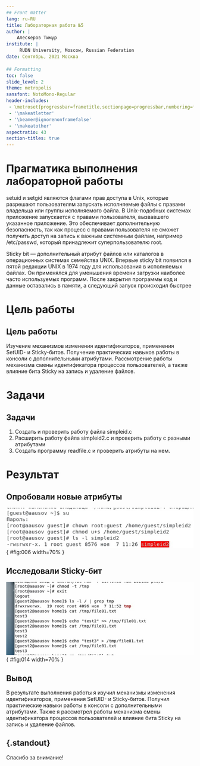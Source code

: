 ```yaml
---
## Front matter
lang: ru-RU
title: Лабораторная работа №5
author: |
	Алескеров Тимур
institute: |
	 RUDN University, Moscow, Russian Federation
date: Сентябрь, 2021 Москва

## Formatting
toc: false
slide_level: 2
theme: metropolis
sansfont: NotoMono-Regular
header-includes: 
 - \metroset{progressbar=frametitle,sectionpage=progressbar,numbering=fraction}
 - '\makeatletter'
 - '\beamer@ignorenonframefalse'
 - '\makeatother'
aspectratio: 43
section-titles: true
---
```


# Прагматика выполнения лабораторной работы

setuid и setgid являются флагами прав доступа в Unix, которые разрешают пользователям запускать исполняемые файлы с правами владельца или группы 
исполняемого файла. В Unix-подобных системах приложение запускается с правами пользователя, вызвавшего указанное приложение. 
Это обеспечивает дополнительную безопасность, так как процесс с правами пользователя не сможет получить доступ на запись к важным системным файлам, 
например /etc/passwd, который принадлежит суперпользователю root.


Sticky bit — дополнительный атрибут файлов или каталогов в операционных системах семейства UNIX. Впервые sticky bit появился в пятой редакции 
UNIX в 1974 году для использования в исполняемых файлах. Он применялся для уменьшения времени загрузки наиболее часто используемых программ. 
После закрытия программы код и данные оставались в памяти, а следующий запуск происходил быстрее


# Цель работы

## Цель работы

Изучение механизмов изменения идентификаторов, применения
SetUID- и Sticky-битов. Получение практических навыков работы в консоли с дополнительными атрибутами. Рассмотрение работы механизма
смены идентификатора процессов пользователей, а также влияние бита
Sticky на запись и удаление файлов.


# Задачи

## Задачи

1. Создать и проверить работу файла simpleid.c
2. Расширить работу файла simpleid2.c и проверить работу с разными атрибутами
3. Создать программу  readfile.c и проверить атрибуты на нем.


# Результат

## Опробовали новые атрибуты

![Выполнили команды](image/6.png){ #fig:006 width=70% }

## Исследовали Sticky-бит

![Снял атрибут t](image/13.png){ #fig:014 width=70% }

## Вывод

В результате выполнения работы я изучил механизмы изменения идентификаторов, применения SetUID- и Sticky-битов. Получил практические навыки работы в консоли с дополнительными атрибутами. Также я рассмотрел работы механизма смены идентификатора процессов пользователей и влияние бита Sticky на запись и удаление файлов.

## {.standout}

Спасибо за внимание!
